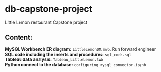 # db-capstone-project
Little Lemon restaurant Capstone project  

## Content:  
**MySQL Workbench ER diagram:** `LittleLemonDM.mwb`. Run forward engineer   
**SQL code including the inserts and procedures:**  `sql_code.sql`   
**Tableau data analysis:** `Tableau_LittleLemon.twb`    
**Python connect to the database:** `configuring_mysql_connector.ipynb`    








